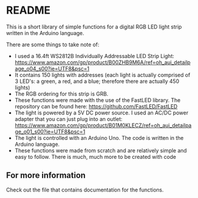README
======

This is a short library of simple functions for a digital RGB LED light strip written in the Arduino language.

There are some things to take note of:

* I used a 16.4ft WS2812B Individually Addressable LED Strip Light: https://www.amazon.com/gp/product/B00ZHB9M6A/ref=oh_aui_detailpage_o04_s00?ie=UTF8&psc=1
* It contains 150 lights with addresses (each light is actually comprised of 3 LED's: a green, a red, and a blue; therefore there are actually 450 lights)
* The RGB ordering for this strip is GRB.
* These functions were made with the use of the FastLED library. The repository can be found here: https://github.com/FastLED/FastLED
* The light is powered by a 5V DC power source. I used an AC/DC power adapter that you can just plug into an outlet: https://www.amazon.com/gp/product/B01M0KLECZ/ref=oh_aui_detailpage_o01_s00?ie=UTF8&psc=1
* The light is controlled with an Arduino Uno. The code is written in the Arduino language.
* These functions were made from scratch and are relatively simple and easy to follow. There is much, much more to be created with code

## For more information

Check out the file that contains documentation for the functions.